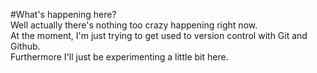 #What's happening here?  
Well actually there's nothing too crazy happening right now.  
At the moment, I'm just trying to get used to version control with Git and Github.  
Furthermore I'll just be experimenting a little bit here.
